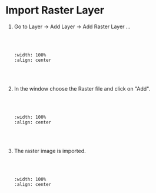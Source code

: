 # Import Raster Layer

1. Go to Layer -> Add Layer -> Add Raster Layer ...

    <br/><br/>
    ```{image} ../../_static/0325task26/img1.png
    :width: 100%
    :align: center
    ```
    <br/><br/>

2. In the window choose the Raster file and click on "Add".

    <br/><br/>
    ```{image} ../../_static/0325task26/img2.png
    :width: 100%
    :align: center
    ```
    <br/><br/>

3. The raster image is imported.

    <br/><br/>
    ```{image} ../../_static/0325task26/img3.png
    :width: 100%
    :align: center
    ```
    <br/><br/>
